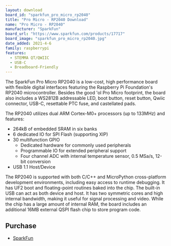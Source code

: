 ```yaml
---
layout: download
board_id: "sparkfun_pro_micro_rp2040"
title: "Pro Micro - RP2040 Download"
name: "Pro Micro - RP2040"
manufacturer: "SparkFun"
board_url: "https://www.sparkfun.com/products/17717"
board_image: "sparkfun_pro_micro_rp2040.jpg"
date_added: 2021-4-6
family: raspberrypi
features:
  - STEMMA QT/QWIIC
  - USB-C
  - Breadboard-Friendly
---
```

The SparkFun Pro Micro RP2040 is a low-cost, high performance board with flexible digital interfaces featuring the Raspberry Pi Foundation's RP2040 microcontroller. Besides the good 'ol Pro Micro footprint, the board also includes a WS2812B addressable LED, boot button, reset button, Qwiic connector, USB-C, resettable PTC fuse, and castellated pads.

The RP2040 utilizes dual ARM Cortex-M0+ processors (up to 133MHz) and features:
  - 264kB of embedded SRAM in six banks
  - 6 dedicated IO for SPI Flash (supporting XIP)
  - 30 multifunction GPIO
    - Dedicated hardware for commonly used peripherals
    - Programmable IO for extended peripheral support
    - Four channel ADC with internal temperature sensor, 0.5 MSa/s, 12-bit conversion
  - USB 1.1 Host/Device

The RP2040 is supported with both C/C++ and MicroPython cross-platform development environments, including easy access to runtime debugging. It has UF2 boot and floating-point routines baked into the chip. The built-in USB can act as both device and host. It has two symmetric cores and high internal bandwidth, making it useful for signal processing and video. While the chip has a large amount of internal RAM, the board includes an additional 16MB external QSPI flash chip to store program code.

## Purchase
* [SparkFun](https://www.sparkfun.com/products/17717)
